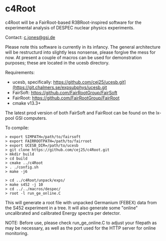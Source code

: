 # c4Root

c4Root will be a FairRoot-based R3BRoot-inspired software for the experimental analysis of DESPEC nuclear physics experiments.

Contact: c.jones@gsi.de

Please note this software is currently in its infancy. The general architecture will be restructurd into slightly less nonsense, please forgive the mess for now. At present a couple of macros can be used for demonstration purposes; these are located in the ucesb directory. 

Requirements:
* ucesb, specifically: https://github.com/cej25/ucesb.git](https://git.chalmers.se/expsubphys/ucesb.git
* FairSoft: https://github.com/FairRootGroup/FairSoft
* FairRoot: https://github.com/FairRootGroup/FairRoot
* cmake v13.3+

The latest prod version of both FairSoft and FairRoot can be found on the lx-pool GSI computers.

To compile:
```
> export SIMPATH=/path/to/fairsoft
> export FAIRROOTPATH=/path/to/fairroot
> export UCESB_DIR=/path/to/ucesb
> git clone https://github.com/cej25/c4Root.git
> mkdir build
> cd build
> cmake ../c4Root
> . ./config.sh
> make -j6
```

```
> cd ../c4Root/unpack/exps/
> make s452 -j 10
> cd ../../macros/despec/
> root -l run_ge_online.C
```

This will generate a root file with unpacked Germanium (FEBEX) data from the S452 experiment in a tree. It will also generate some "online" uncalibrated and calibrated Energy spectra per detector.

NOTE: Before use, please check run_ge_online.C to adjust your filepath as may be necessary, as well as the port used for the HTTP server for online monitoring.


